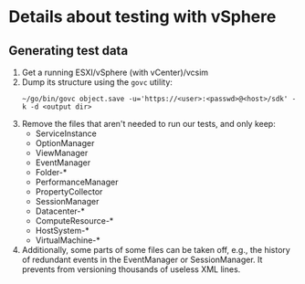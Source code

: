 # Details about testing with vSphere

## Generating test data

1. Get a running ESXI/vSphere (with vCenter)/vcsim
2. Dump its structure using the `govc` utility:
   ```shell
   ~/go/bin/govc object.save -u='https://<user>:<passwd>@<host>/sdk' -k -d <output dir>
   ```
3. Remove the files that aren't needed to run our tests, and only keep:
    - ServiceInstance
    - OptionManager
    - ViewManager
    - EventManager
    - Folder-*
    - PerformanceManager
    - PropertyCollector
    - SessionManager
    - Datacenter-*
    - ComputeResource-*
    - HostSystem-*
    - VirtualMachine-*
4. Additionally, some parts of some files can be taken off, e.g., the history of redundant events in the EventManager or
   SessionManager. It prevents from versioning thousands of useless XML lines.
